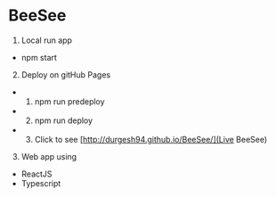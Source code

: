# BeeSee

1. Local run app
- npm start

2. Deploy on gitHub Pages
- 1. npm run predeploy
- 2. npm run deploy
- 3. Click to see [http://durgesh94.github.io/BeeSee/](Live BeeSee)

3. Web app using
- ReactJS
- Typescript

